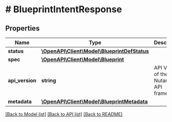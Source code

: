 # # BlueprintIntentResponse

## Properties

Name | Type | Description | Notes
------------ | ------------- | ------------- | -------------
**status** | [**\OpenAPI\Client\Model\BlueprintDefStatus**](BlueprintDefStatus.md) |  | [optional]
**spec** | [**\OpenAPI\Client\Model\Blueprint**](Blueprint.md) |  | [optional]
**api_version** | **string** | API Version of the Nutanix v3 API framework. | [default to '3.1.0']
**metadata** | [**\OpenAPI\Client\Model\BlueprintMetadata**](BlueprintMetadata.md) |  |

[[Back to Model list]](../../README.md#models) [[Back to API list]](../../README.md#endpoints) [[Back to README]](../../README.md)
